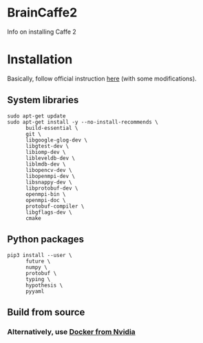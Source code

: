 # BrainCaffe2
Info on installing Caffe 2

# Installation
Basically, follow official instruction [here](https://caffe2.ai/docs/getting-started.html?platform=mac&configuration=prebuilt) (with some modifications).

## System libraries

```
sudo apt-get update
sudo apt-get install -y --no-install-recommends \
      build-essential \
      git \
      libgoogle-glog-dev \
      libgtest-dev \
      libiomp-dev \
      libleveldb-dev \
      liblmdb-dev \
      libopencv-dev \
      libopenmpi-dev \
      libsnappy-dev \
      libprotobuf-dev \
      openmpi-bin \
      openmpi-doc \
      protobuf-compiler \
      libgflags-dev \
      cmake
```

## Python packages

```
pip3 install --user \
      future \
      numpy \
      protobuf \
      typing \
      hypothesis \
      pyyaml
```
## Build from source




### Alternatively, use [Docker from Nvidia](https://docs.nvidia.com/deeplearning/dgx/caffe2-release-notes/rel_18.08.html#rel_18.08)
